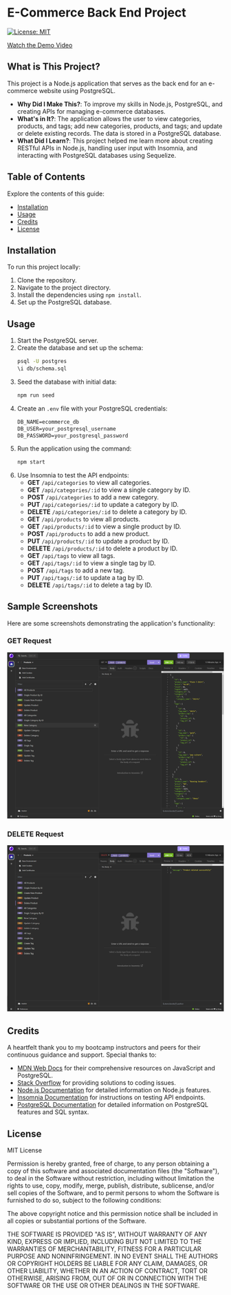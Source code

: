 # E-Commerce Back End Project

[![License: MIT](https://img.shields.io/badge/License-MIT-yellow.svg)](https://opensource.org/licenses/MIT)

[Watch the Demo Video](https://drive.google.com/file/d/15xoCAz7bD8I9JDRIqkSShGtzT2HY6ZtQ/view?usp=drive_link)

## What is This Project?

This project is a Node.js application that serves as the back end for an e-commerce website using PostgreSQL.

- **Why Did I Make This?**: To improve my skills in Node.js, PostgreSQL, and creating APIs for managing e-commerce databases.
- **What's in It?**: The application allows the user to view categories, products, and tags; add new categories, products, and tags; and update or delete existing records. The data is stored in a PostgreSQL database.
- **What Did I Learn?**: This project helped me learn more about creating RESTful APIs in Node.js, handling user input with Insomnia, and interacting with PostgreSQL databases using Sequelize.

## Table of Contents

Explore the contents of this guide:

- [Installation](#installation)
- [Usage](#usage)
- [Credits](#credits)
- [License](#license)

## Installation

To run this project locally:
1. Clone the repository.
2. Navigate to the project directory.
3. Install the dependencies using `npm install`.
4. Set up the PostgreSQL database.

## Usage

1. Start the PostgreSQL server.
2. Create the database and set up the schema:
    ```bash
    psql -U postgres
    \i db/schema.sql
    ```
3. Seed the database with initial data:
    ```bash
    npm run seed
    ```
4. Create an `.env` file with your PostgreSQL credentials:
    ```env
    DB_NAME=ecommerce_db
    DB_USER=your_postgresql_username
    DB_PASSWORD=your_postgresql_password
    ```
5. Run the application using the command:
    ```bash
    npm start
    ```
6. Use Insomnia to test the API endpoints:
    - **GET** `/api/categories` to view all categories.
    - **GET** `/api/categories/:id` to view a single category by ID.
    - **POST** `/api/categories` to add a new category.
    - **PUT** `/api/categories/:id` to update a category by ID.
    - **DELETE** `/api/categories/:id` to delete a category by ID.
    - **GET** `/api/products` to view all products.
    - **GET** `/api/products/:id` to view a single product by ID.
    - **POST** `/api/products` to add a new product.
    - **PUT** `/api/products/:id` to update a product by ID.
    - **DELETE** `/api/products/:id` to delete a product by ID.
    - **GET** `/api/tags` to view all tags.
    - **GET** `/api/tags/:id` to view a single tag by ID.
    - **POST** `/api/tags` to add a new tag.
    - **PUT** `/api/tags/:id` to update a tag by ID.
    - **DELETE** `/api/tags/:id` to delete a tag by ID.

## Sample Screenshots

Here are some screenshots demonstrating the application's functionality:

### GET Request
![Sample1](./Sample1.png)

### DELETE Request
![Sample2](./Sample2.png)

## Credits

A heartfelt thank you to my bootcamp instructors and peers for their continuous guidance and support. Special thanks to:

- [MDN Web Docs](https://developer.mozilla.org/en-US/) for their comprehensive resources on JavaScript and PostgreSQL.
- [Stack Overflow](https://stackoverflow.com/) for providing solutions to coding issues.
- [Node.js Documentation](https://nodejs.org/en/docs/) for detailed information on Node.js features.
- [Insomnia Documentation](https://docs.insomnia.rest/) for instructions on testing API endpoints.
- [PostgreSQL Documentation](https://www.postgresql.org/docs/) for detailed information on PostgreSQL features and SQL syntax.

## License

MIT License 

Permission is hereby granted, free of charge, to any person obtaining a copy of this software and associated documentation files (the "Software"), to deal in the Software without restriction, including without limitation the rights to use, copy, modify, merge, publish, distribute, sublicense, and/or sell copies of the Software, and to permit persons to whom the Software is furnished to do so, subject to the following conditions:

The above copyright notice and this permission notice shall be included in all copies or substantial portions of the Software.

THE SOFTWARE IS PROVIDED "AS IS", WITHOUT WARRANTY OF ANY KIND, EXPRESS OR IMPLIED, INCLUDING BUT NOT LIMITED TO THE WARRANTIES OF MERCHANTABILITY, FITNESS FOR A PARTICULAR PURPOSE AND NONINFRINGEMENT. IN NO EVENT SHALL THE AUTHORS OR COPYRIGHT HOLDERS BE LIABLE FOR ANY CLAIM, DAMAGES, OR OTHER LIABILITY, WHETHER IN AN ACTION OF CONTRACT, TORT OR OTHERWISE, ARISING FROM, OUT OF OR IN CONNECTION WITH THE SOFTWARE OR THE USE OR OTHER DEALINGS IN THE SOFTWARE.